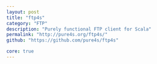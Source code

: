 ```yaml
---
layout: post
title: "ftp4s"
category: "FTP"
description: "Purely functional FTP client for Scala"
permalink: "http://pure4s.org/ftp4s/"
github: "https://github.com/pure4s/ftp4s"

core: true
---
```

